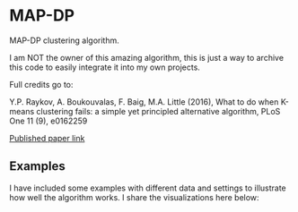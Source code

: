 # MAP-DP
MAP-DP clustering algorithm.

I am NOT the owner of this amazing algorithm, this is just a way to archive this code to easily integrate it into my own projects. 

Full credits go to:

Y.P. Raykov, A. Boukouvalas, F. Baig, M.A. Little (2016), What to do when K-means clustering fails: a simple yet principled alternative algorithm, PLoS One 11 (9), e0162259

[Published paper link](http://www.maxlittle.net/publications/MAP-DP_Raykov_PLoS_One_2016_preprint.pdf)

## Examples
I have included some examples with different data and settings to illustrate how well the algorithm works. I share the visualizations here below:
